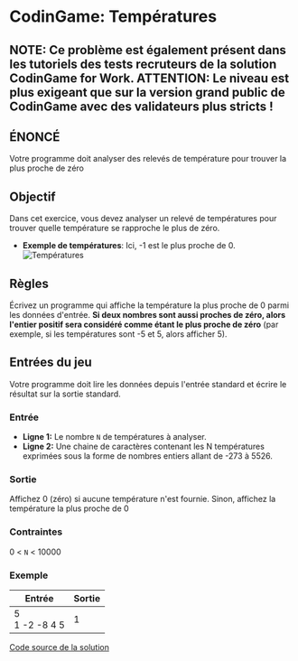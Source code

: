 # CodinGame: Températures

## NOTE: Ce problème est également présent dans les tutoriels des tests recruteurs de la solution CodinGame for Work. ATTENTION: Le niveau est plus exigeant que sur la version grand public de CodinGame avec des validateurs plus stricts !

## ÉNONCÉ
Votre programme doit analyser des relevés de température pour trouver la plus proche de zéro

## Objectif
Dans cet exercice, vous devez analyser un relevé de températures pour trouver quelle température se rapproche le plus de zéro.

- **Exemple de températures**: Ici, -1 est le plus proche de 0.<br>
![Températures](temperatures.png)

## Règles

Écrivez un programme qui affiche la température la plus proche de 0 parmi les données d'entrée. **Si deux nombres sont aussi proches de zéro, alors l'entier positif sera considéré comme étant le plus proche de zéro** (par exemple, si les températures sont -5 et 5, alors afficher 5).

## Entrées du jeu

Votre programme doit lire les données depuis l'entrée standard et écrire le résultat sur la sortie standard.

### Entrée
- **Ligne 1:** Le nombre `N` de températures à analyser.
- **Ligne 2:** Une chaine de caractères contenant les N températures exprimées sous la forme de nombres entiers allant de -273 à 5526.

### Sortie
Affichez 0 (zéro) si aucune température n'est fournie. Sinon, affichez la température la plus proche de 0
 
### Contraintes
0 < `N` < 10000 

### Exemple
Entrée | Sortie
------------ | -------------
5<br>1 -2 -8 4 5 | 1

[Code source de la solution](https://github.com/Kous92/CodinGame-Swift-FR-/blob/main/Puzzles%20classiques/Facile/Temp%C3%A9ratures/températures.swift)
